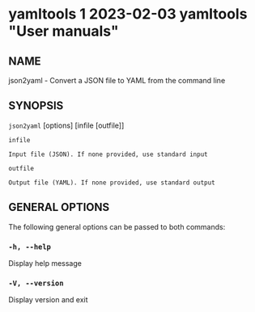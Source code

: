 yamltools 1 2023-02-03 yamltools "User manuals"
================

## NAME

json2yaml - Convert a JSON file to YAML from the command line


## SYNOPSIS

`json2yaml` [options] [infile [outfile]]


`infile`

    Input file (JSON). If none provided, use standard input

`outfile`

    Output file (YAML). If none provided, use standard output

## GENERAL OPTIONS

The following general options can be passed to both commands:

### `-h, --help`

Display help message

### `-V, --version`

Display version and exit
